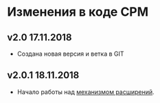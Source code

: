 Изменения в коде CPM
====================




## v2.0 17.11.2018
* Создана новая версия и ветка в GIT

## v2.0.1 18.11.2018
* Начало работы над [механизмом расширений](docs/extensions/extensions.md).
